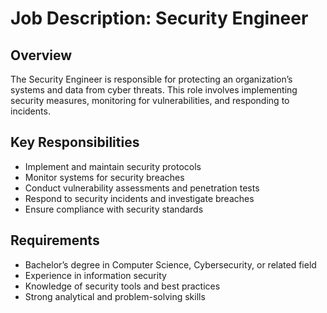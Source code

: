 # Job Description: Security Engineer

## Overview

The Security Engineer is responsible for protecting an organization’s systems and data from cyber threats. This role involves implementing security measures, monitoring for vulnerabilities, and responding to incidents.

## Key Responsibilities

- Implement and maintain security protocols
- Monitor systems for security breaches
- Conduct vulnerability assessments and penetration tests
- Respond to security incidents and investigate breaches
- Ensure compliance with security standards

## Requirements

- Bachelor’s degree in Computer Science, Cybersecurity, or related field
- Experience in information security
- Knowledge of security tools and best practices
- Strong analytical and problem-solving skills
